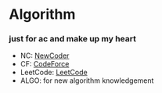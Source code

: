 # Algorithm
### just for ac and make up my heart
- NC: [NewCoder](https://ac.nowcoder.com/acm/contest/vip-index)
- CF: [CodeForce](https://codeforces.ml/)
- LeetCode: [LeetCode](https://leetcode-cn.com/problemset/all/)
- ALGO: for new algorithm knowledgement
